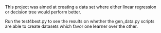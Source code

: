 This project was aimed at creating a data set where either linear regression or decision tree would perform better. 

Run the test4best.py to see the results on whether the gen_data.py scripts are able to create datasets which favor one learner over the other. 
